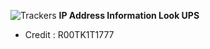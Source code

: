 ![Trackers](https://github.com/R00TK1T1777/IP-Address-Information-LookUP/assets/146907709/a49a3daf-2bdb-4da8-b848-64fb28769a33)
****IP Address Information Look UPS****
- Credit : R00TK1T1777

